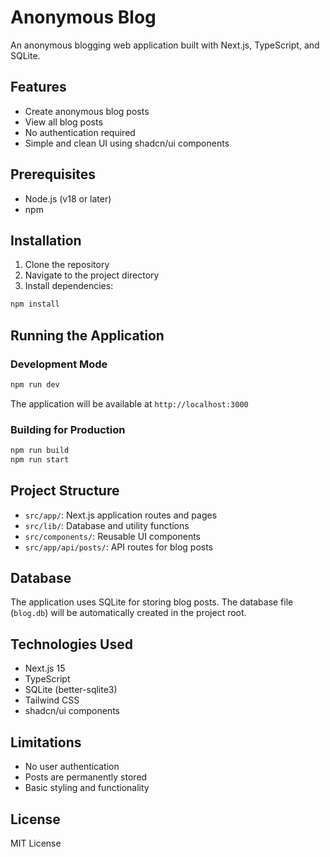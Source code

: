 # Anonymous Blog

An anonymous blogging web application built with Next.js, TypeScript, and SQLite.

## Features

- Create anonymous blog posts
- View all blog posts
- No authentication required
- Simple and clean UI using shadcn/ui components

## Prerequisites

- Node.js (v18 or later)
- npm

## Installation

1. Clone the repository
2. Navigate to the project directory
3. Install dependencies:

```bash
npm install
```

## Running the Application

### Development Mode

```bash
npm run dev
```

The application will be available at `http://localhost:3000`

### Building for Production

```bash
npm run build
npm run start
```

## Project Structure

- `src/app/`: Next.js application routes and pages
- `src/lib/`: Database and utility functions
- `src/components/`: Reusable UI components
- `src/app/api/posts/`: API routes for blog posts

## Database

The application uses SQLite for storing blog posts. The database file (`blog.db`) will be automatically created in the project root.

## Technologies Used

- Next.js 15
- TypeScript
- SQLite (better-sqlite3)
- Tailwind CSS
- shadcn/ui components

## Limitations

- No user authentication
- Posts are permanently stored
- Basic styling and functionality

## License

MIT License
